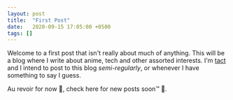 ```yaml
---
layout: post
title:  "First Post"
date:   2020-09-15 17:05:00 +0500
tags: []
---
```


Welcome to a first post that isn't really about much of anything. This will be a blog where I write about anime, tech and other assorted interests. I'm [tact](https://twitter.com/tactidact) and I intend to post to this blog *semi-regularly*, or whenever I have something to say I guess.  
    
    
Au revoir for now 👋, check here for new posts soon™ 🤞.